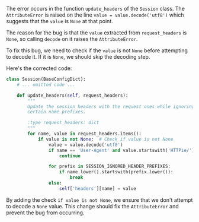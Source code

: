 The error occurs in the function `update_headers` of the `Session` class. The `AttributeError` is raised on the line `value = value.decode('utf8')` which suggests that the `value` is `None` at that point.

The reason for the bug is that the `value` extracted from `request_headers` is `None`, so calling `decode` on it raises the `AttributeError`.

To fix this bug, we need to check if the `value` is not `None` before attempting to decode it. If it is `None`, we should skip the decoding step.

Here's the corrected code:

```python
class Session(BaseConfigDict):
    # ... omitted code ...

    def update_headers(self, request_headers):
        """
        Update the session headers with the request ones while ignoring
        certain name prefixes.

        :type request_headers: dict
        """
        for name, value in request_headers.items():
            if value is not None:  # Check if value is not None
                value = value.decode('utf8')
                if name == 'User-Agent' and value.startswith('HTTPie/'):
                    continue

                for prefix in SESSION_IGNORED_HEADER_PREFIXES:
                    if name.lower().startswith(prefix.lower()):
                        break
                else:
                    self['headers'][name] = value
```

By adding the check `if value is not None`, we ensure that we don't attempt to decode a `None` value. This change should fix the `AttributeError` and prevent the bug from occurring.